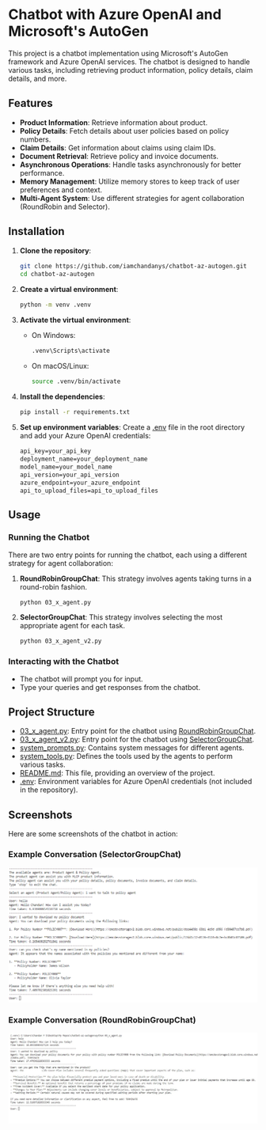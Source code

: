 # Chatbot with Azure OpenAI and Microsoft's AutoGen

This project is a chatbot implementation using Microsoft's AutoGen framework and Azure OpenAI services. The chatbot is designed to handle various tasks, including retrieving product information, policy details, claim details, and more.

## Features

- **Product Information**: Retrieve information about product.
- **Policy Details**: Fetch details about user policies based on policy numbers.
- **Claim Details**: Get information about claims using claim IDs.
- **Document Retrieval**: Retrieve policy and invoice documents.
- **Asynchronous Operations**: Handle tasks asynchronously for better performance.
- **Memory Management**: Utilize memory stores to keep track of user preferences and context.
- **Multi-Agent System**: Use different strategies for agent collaboration (RoundRobin and Selector).

## Installation

1. **Clone the repository**:

   ```sh
   git clone https://github.com/iamchandanys/chatbot-az-autogen.git
   cd chatbot-az-autogen
   ```

2. **Create a virtual environment**:

   ```sh
   python -m venv .venv
   ```

3. **Activate the virtual environment**:

   - On Windows:
     ```sh
     .venv\Scripts\activate
     ```
   - On macOS/Linux:
     ```sh
     source .venv/bin/activate
     ```

4. **Install the dependencies**:

   ```sh
   pip install -r requirements.txt
   ```

5. **Set up environment variables**:
   Create a [.env](http://_vscodecontentref_/2) file in the root directory and add your Azure OpenAI credentials:
   ```env
   api_key=your_api_key
   deployment_name=your_deployment_name
   model_name=your_model_name
   api_version=your_api_version
   azure_endpoint=your_azure_endpoint
   api_to_upload_files=api_to_upload_files
   ```

## Usage

### Running the Chatbot

There are two entry points for running the chatbot, each using a different strategy for agent collaboration:

1. **RoundRobinGroupChat**: This strategy involves agents taking turns in a round-robin fashion.

   ```sh
   python 03_x_agent.py
   ```

2. **SelectorGroupChat**: This strategy involves selecting the most appropriate agent for each task.
   ```sh
   python 03_x_agent_v2.py
   ```

### Interacting with the Chatbot

- The chatbot will prompt you for input.
- Type your queries and get responses from the chatbot.

## Project Structure

- [03_x_agent.py](https://github.com/iamchandanys/chatbot-az-autogen/blob/main/03_x_agent.py): Entry point for the chatbot using [RoundRobinGroupChat](https://github.com/iamchandanys/chatbot-az-autogen/blob/main/README.md).
- [03_x_agent_v2.py](https://github.com/iamchandanys/chatbot-az-autogen/blob/main/03_x_agent_v2.py): Entry point for the chatbot using [SelectorGroupChat](https://github.com/iamchandanys/chatbot-az-autogen/blob/main/README.md).
- [system_prompts.py](https://github.com/iamchandanys/chatbot-az-autogen/blob/main/system_prompts.py): Contains system messages for different agents.
- [system_tools.py](https://github.com/iamchandanys/chatbot-az-autogen/blob/main/system_tools.py): Defines the tools used by the agents to perform various tasks.
- [README.md](https://github.com/iamchandanys/chatbot-az-autogen/blob/main/README.md): This file, providing an overview of the project.
- [.env](http://_vscodecontentref_/9): Environment variables for Azure OpenAI credentials (not included in the repository).

## Screenshots

Here are some screenshots of the chatbot in action:

### Example Conversation (SelectorGroupChat)

![Example Conversation](images/ss1.png)

### Example Conversation (RoundRobinGroupChat)

![Example Conversation](images/ss2.jpg)

